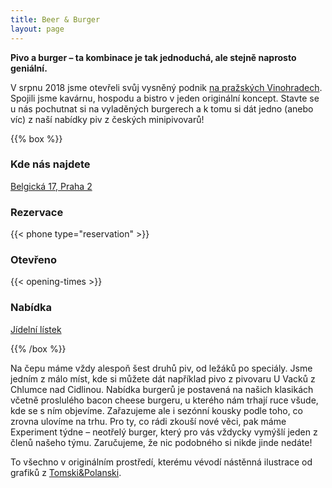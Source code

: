 ```yaml
---
title: Beer & Burger
layout: page
---
```

**Pivo a burger – ta kombinace je tak jednoduchá, ale stejně naprosto geniální.**

V srpnu 2018 jsme otevřeli svůj vysněný podnik [na pražských Vinohradech](/kontakt/). Spojili jsme kavárnu, hospodu a bistro v jeden originální koncept. Stavte se u nás pochutnat si na vyladěných burgerech a k tomu si dát jedno (anebo víc) z naší nabídky piv z českých minipivovarů!

{{% box %}}

### Kde nás najdete

[Belgická 17, Praha 2](/kontakt/)

### Rezervace

{{< phone type="reservation" >}}

### Otevřeno

{{< opening-times >}}

### Nabídka

[Jídelní lístek](/media/menu.pdf)

{{% /box %}}

Na čepu máme vždy alespoň šest druhů piv, od ležáků po speciály. Jsme jedním z málo míst, kde si můžete dát například pivo z pivovaru U Vacků z Chlumce nad Cidlinou. Nabídka burgerů je postavená na našich klasikách včetně proslulého bacon cheese burgeru, u kterého nám trhají ruce všude, kde se s ním objevíme. Zařazujeme ale i sezónní kousky podle toho, co zrovna ulovíme na trhu. Pro ty, co rádi zkouší nové věci, pak máme Experiment týdne – neotřelý burger, který pro vás vždycky vymýšlí jeden z členů našeho týmu. Zaručujeme, že nic podobného si nikde jinde nedáte!

To všechno v originálním prostředí, kterému vévodí nástěnná ilustrace od grafiků z [Tomski&Polanski](https://www.tomskipolanski.com).
